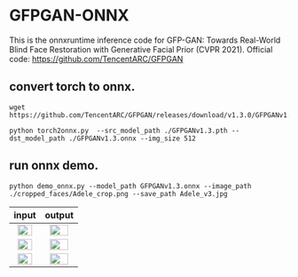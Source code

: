 # GFPGAN-ONNX
This is the onnxruntime inference code for  GFP-GAN: Towards Real-World Blind Face Restoration with Generative Facial Prior (CVPR 2021). Official code: https://github.com/TencentARC/GFPGAN


## convert torch to onnx.
```
wget https://github.com/TencentARC/GFPGAN/releases/download/v1.3.0/GFPGANv1.3.pth

python torch2onnx.py  --src_model_path ./GFPGANv1.3.pth --dst_model_path ./GFPGANv1.3.onnx --img_size 512 
```

## run onnx demo.
```
python demo_onnx.py --model_path GFPGANv1.3.onnx --image_path ./cropped_faces/Adele_crop.png --save_path Adele_v3.jpg
```

| input | output|
| :-: |:-:|
|<img src="https://github.com/xuanandsix/GFPGAN-onnxruntime-demo/raw/main/cropped_faces/Justin_Timberlake_crop.png" height="80%" width="80%">|<img src="https://github.com/xuanandsix/GFPGAN-onnxruntime-demo/raw/main/imgs/Justin_Timberlake_v2.jpg" height="80%" width="80%">|
|<img src="https://github.com/xuanandsix/GFPGAN-onnxruntime-demo/raw/main/cropped_faces/Julia_Roberts_crop.png" height="80%" width="80%">|<img src="https://github.com/xuanandsix/GFPGAN-onnxruntime-demo/raw/main/imgs/Julia_Roberts_v2.jpg" height="80%" width="80%">|
|<img src="https://github.com/xuanandsix/GFPGAN-onnxruntime-demo/raw/main/cropped_faces/Paris_Hilton_crop.png" height="80%" width="80%">|<img src="https://github.com/xuanandsix/GFPGAN-onnxruntime-demo/raw/main/imgs/Paris_Hilton_v2.jpg" height="80%" width="80%">|

